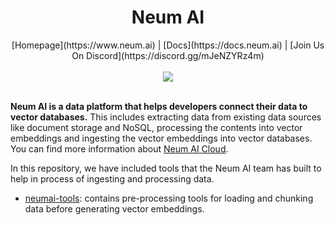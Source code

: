 <h1 align="center">Neum AI</h1>

<div align="center">
  [Homepage](https://www.neum.ai) | [Docs](https://docs.neum.ai) | [Join Us On Discord](https://discord.gg/mJeNZYRz4m)
  </br></br>
  <a href="https://www.ycombinator.com/companies/neum-ai"><img src="https://badgen.net/badge/Y%20Combinator/S23/orange"/></a>
  </br></br>
</div>


**Neum AI is a data platform that helps developers connect their data to vector databases.** This includes extracting data from existing data sources like document storage and NoSQL, processing the contents into vector embeddings and ingesting the vector embeddings into vector databases. You can find more information about [Neum AI Cloud](https://neum.ai).

In this repository, we have included tools that the Neum AI team has built to help in process of ingesting and processing data.

- [neumai-tools](https://pypi.org/project/neumai-tools/): contains pre-processing tools for loading and chunking data before generating vector embeddings.
